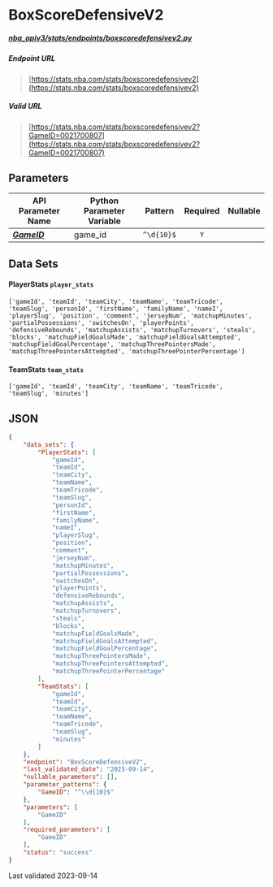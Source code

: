 # BoxScoreDefensiveV2
##### [nba_apiv3/stats/endpoints/boxscoredefensivev2.py](https://github.com/swar/nba_api/blob/master/src/nba_api/stats/endpoints/boxscoredefensivev2.py)

##### Endpoint URL
>[https://stats.nba.com/stats/boxscoredefensivev2](https://stats.nba.com/stats/boxscoredefensivev2)

##### Valid URL
>[https://stats.nba.com/stats/boxscoredefensivev2?GameID=0021700807](https://stats.nba.com/stats/boxscoredefensivev2?GameID=0021700807)

## Parameters
| API Parameter Name                                                                                                  | Python Parameter Variable |  Pattern   | Required | Nullable |
|---------------------------------------------------------------------------------------------------------------------|---------------------------|:----------:|:--------:|:--------:|
| [_**GameID**_](https://github.com/shufinskiy/nba_apiv3/blob/master/docs/nba_api/stats/library/parameters.md#GameID) | game_id                   | `^\d{10}$` |   `Y`    |          | 

## Data Sets
#### PlayerStats `player_stats`
```text
['gameId', 'teamId', 'teamCity', 'teamName', 'teamTricode', 'teamSlug', 'personId', 'firstName', 'familyName', 'nameI', 'playerSlug', 'position', 'comment', 'jerseyNum', 'matchupMinutes', 'partialPossessions', 'switchesOn', 'playerPoints', 'defensiveRebounds', 'matchupAssists', 'matchupTurnovers', 'steals', 'blocks', 'matchupFieldGoalsMade', 'matchupFieldGoalsAttempted', 'matchupFieldGoalPercentage', 'matchupThreePointersMade', 'matchupThreePointersAttempted', 'matchupThreePointerPercentage']
```

#### TeamStats `team_stats`
```text
['gameId', 'teamId', 'teamCity', 'teamName', 'teamTricode', 'teamSlug', 'minutes']
```


## JSON
```json
{
    "data_sets": {
        "PlayerStats": [
            "gameId", 
            "teamId", 
            "teamCity", 
            "teamName", 
            "teamTricode", 
            "teamSlug", 
            "personId", 
            "firstName", 
            "familyName", 
            "nameI", 
            "playerSlug", 
            "position", 
            "comment", 
            "jerseyNum", 
            "matchupMinutes", 
            "partialPossessions", 
            "switchesOn", 
            "playerPoints", 
            "defensiveRebounds", 
            "matchupAssists", 
            "matchupTurnovers", 
            "steals", 
            "blocks", 
            "matchupFieldGoalsMade", 
            "matchupFieldGoalsAttempted", 
            "matchupFieldGoalPercentage", 
            "matchupThreePointersMade", 
            "matchupThreePointersAttempted", 
            "matchupThreePointerPercentage"
        ],
        "TeamStats": [
            "gameId", 
            "teamId", 
            "teamCity", 
            "teamName", 
            "teamTricode", 
            "teamSlug", 
            "minutes"
        ]
    },
    "endpoint": "BoxScoreDefensiveV2",
    "last_validated_date": "2023-09-14",
    "nullable_parameters": [],
    "parameter_patterns": {
        "GameID": "^\\d{10}$"
    },
    "parameters": [
        "GameID"
    ],
    "required_parameters": [
        "GameID"
    ],
    "status": "success"
}
```

Last validated 2023-09-14